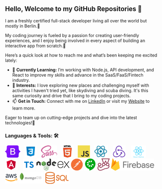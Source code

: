 <!--

- 🔭 I’m currently working on ...
- 🌱 I’m currently learning ...
- 👯 I’m looking to collaborate on ...
- 🤔 I’m looking for help with ...
- 💬 Ask me about ...
- 📫 How to reach me: ...
- 😄 Pronouns: ...
- ⚡ Fun fact: ...
-->

## Hello, Welcome to my GitHub Repositories 👋


I am a freshly certified full-stack developer living all over the world but mostly in Berlin.💚

My coding journey is fueled by a passion for creating user-friendly experiences, and I enjoy being involved in every aspect of building an interactive app from scratch.🔅


Here’s a quick look at how to reach me and what’s been keeping me excited lately:

- 🌱 **Currently Learning:** I’m working with Node.js, API development, and React to improve my skills and advance in the SaaS/FaaS/Fintech industry.
- 🎵 **Interests:** I love exploring new places and challenging myself with activities I haven't tried yet, like skydiving and scuba diving. It's this same curiosity and drive that I bring to my coding projects.
- 📫 **Get in Touch:** Connect with me on [LinkedIn](https://www.linkedin.com/in/alina-leinweber/) or visit my [Website](https://alinalein.github.io/portfolio_beta/) to learn more.

Eager to team up on cutting-edge projects and dive into the latest technologies!👯


### Languages & Tools: 🛠️

<p>
  <img src="https://raw.githubusercontent.com/alinalein/alinalein/refs/heads/main/svgs/Bootstrap.svg" alt="Bootstrap"  height="40" style="margin-right: 10px;"/>
  <img src="https://raw.githubusercontent.com/alinalein/alinalein/refs/heads/main/svgs/CSS.svg" alt="CSS"  height="40" style="margin-right: 10px;"/>
    <img src="https://raw.githubusercontent.com/alinalein/alinalein/refs/heads/main/svgs/sass-1.svg" alt="SASS"  height="40" style="margin-right: 10px;"/>
   <img src="https://raw.githubusercontent.com/alinalein/alinalein/refs/heads/main/svgs/HTML5.svg" alt="HTML"  height="40" style="margin-right: 10px;"/>
   <img src="https://raw.githubusercontent.com/alinalein/alinalein/refs/heads/main/svgs/JavaScript.svg" alt="JavaScript"  height="40" style="margin-right: 10px;"/>
     <img src="https://raw.githubusercontent.com/alinalein/alinalein/refs/heads/main/svgs/React.svg" alt="React"  height="40" style="margin-right: 15px;"/>
        <img src="https://raw.githubusercontent.com/alinalein/alinalein/refs/heads/main/svgs/Redux.svg" alt="Redux"  height="40" style="margin-right: 15px;"/>
        <img src="https://raw.githubusercontent.com/alinalein/alinalein/refs/heads/main/svgs/ReactNative.svg" alt="ReactNative"  height="40" style="margin-right: 15px;"/>
    <img src="https://raw.githubusercontent.com/alinalein/alinalein/refs/heads/main/svgs/Angular.svg" alt="Angular"  height="40" style="margin-right: 15px;"/>
     <img src="https://raw.githubusercontent.com/alinalein/alinalein/refs/heads/main/svgs/Typescript.svg" alt="Typescript"  height="40"/>
        <img src="https://raw.githubusercontent.com/alinalein/alinalein/refs/heads/main/svgs/Node_js.svg" alt="Node"  height="40"/>
    <img src="https://raw.githubusercontent.com/alinalein/alinalein/refs/heads/main/svgs/Express.svg" alt="Express" height="40"/>
          <img src="https://raw.githubusercontent.com/alinalein/alinalein/refs/heads/main/svgs/Postman.svg" alt="Postman"  height="40"/>
 <img src="https://raw.githubusercontent.com/alinalein/alinalein/refs/heads/main/svgs/Cucumber.svg" alt="Cucumber" height="40"/>
    <img src="https://raw.githubusercontent.com/alinalein/alinalein/refs/heads/main/svgs/Jest.svg" alt="Jest"  height="40"/>
   <img src="https://raw.githubusercontent.com/alinalein/alinalein/refs/heads/main/svgs/Firebase.svg" alt="Firebase" height="40"/>
<img src="https://raw.githubusercontent.com/alinalein/alinalein/refs/heads/main/svgs/AWS.svg" alt="AWS"  height="40"/>
    <img src="https://raw.githubusercontent.com/alinalein/alinalein/refs/heads/main/svgs/MongoDB.svg" alt="MongoBD"  height="40"/>
   <img src="https://raw.githubusercontent.com/alinalein/alinalein/refs/heads/main/svgs/Sql.svg" alt="SQL"  height="40"/>
</p>


